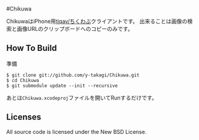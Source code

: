#Chikuwa

ChikuwaはiPhone用[tiqav/ちくわぶ](http://tiqav.com/)クライアントです。
出来ることは画像の検索と画像URLのクリップボードへのコピーのみです。

## How To Build
準備

```
$ git clone git://github.com/y-takagi/Chikuwa.git
$ cd Chikuwa
$ git submodule update --init --recursive
```

あとは`Chikuwa.xcodeproj`ファイルを開いてRunするだけです。

## Licenses
All source code is licensed under the New BSD License.